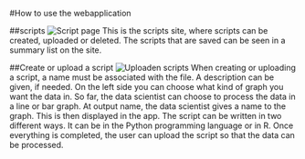 #How to use the webapplication

##scripts
![Script page](/images/Script_page.png)
This is the scripts site, where scripts can be created, uploaded or deleted. The scripts that are saved can be seen in a summary list on the site. 

##Create or upload a script
![Uploaden scripts](/images/Uploaden_page.png)
When creating or uploading a script, a name must be associated with the file. A description can be given, if needed. On the left side you can choose what kind of graph you want the data in. So far, the data scientist can choose to process the data in a line or bar graph. At output name, the data scientist gives a name to the graph. This is then displayed in the app. The script can be written in two different ways. It can be in the Python programming language or in R. Once everything is completed, the user can upload the script so that the data can be processed.

